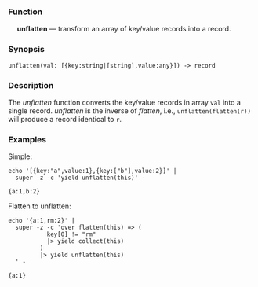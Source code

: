 ### Function

&emsp; **unflatten** &mdash; transform an array of key/value records into a
record.

### Synopsis

```
unflatten(val: [{key:string|[string],value:any}]) -> record
```

### Description
The _unflatten_ function converts the key/value records in array `val` into
a single record. _unflatten_ is the inverse of _flatten_, i.e., `unflatten(flatten(r))`
will produce a record identical to `r`.

### Examples
Simple:
```mdtest-command
echo '[{key:"a",value:1},{key:["b"],value:2}]' |
  super -z -c 'yield unflatten(this)' -
```

```mdtest-output
{a:1,b:2}
```

Flatten to unflatten:
```mdtest-command
echo '{a:1,rm:2}' |
  super -z -c 'over flatten(this) => (
           key[0] != "rm"
           |> yield collect(this)
         )
         |> yield unflatten(this)
  ' -
```

```mdtest-output
{a:1}
```
